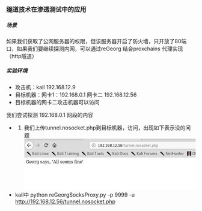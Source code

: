 ### 隧道技术在渗透测试中的应用
##### 场景
如果我们获取了公网服务器的权限，但该服务器开启了防火墙，只开放了80端口，如果我们要继续探测内网，可以通过reGeorg 结合proxchains 代理实现（http隧道）
##### 实验环境
* 攻击机：kail  192.168.12.9
* 目标机器：网卡1：192.168.0.1   网卡二  192.168.12.56
* 目标机器的网卡二攻击机器可以访问


我们尝试探测 192.168.0.1 网段的内容
* 1. 我们上传tunnel.nosocket.php到目标机器，访问，出现如下表示没的问题
![Alt text](a.png)
* kail中
python reGeorgSocksProxy.py -p 9999 -u http://192.168.12.56/tunnel.nosocket.php
